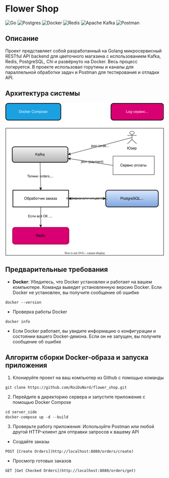 # Flower Shop

![Go](https://img.shields.io/badge/go-%2300ADD8.svg?style=for-the-badge&logo=go&logoColor=white)
![Postgres](https://img.shields.io/badge/postgres-%23316192.svg?style=for-the-badge&logo=postgresql&logoColor=white)
![Docker](https://img.shields.io/badge/docker-%230db7ed.svg?style=for-the-badge&logo=docker&logoColor=white)
![Redis](https://img.shields.io/badge/redis-%23DD0031.svg?style=for-the-badge&logo=redis&logoColor=white)
![Apache Kafka](https://img.shields.io/badge/Apache%20Kafka-000?style=for-the-badge&logo=apachekafka)
![Postman](https://img.shields.io/badge/Postman-FF6C37?style=for-the-badge&logo=postman&logoColor=white)

## Описание

Проект представляет собой разработанный на Golang микросервисный RESTful API backend для цветочного магазина с использованием Kafka, Redis, PostgreSQL, Сhi и развёрнуто на Docker. Весь процесс логируется.
В проекте использовал горутины и каналы для параллельной обработки задач и Postman для тестирования и отладки API.

## Архитектура системы

![Схема архитектуры](https://github.com/RoiDuNord/flower_shop/blob/master/architecture-diagram.svg)

## Предварительные требования

- **Docker**: Убедитесь, что Docker установлен и работает на вашем компьютере. Команда выведет установленную версию Docker. Если Docker не установлен, вы получите сообщение об ошибке

```
docker --version
```

- Проверка работы Docker

```
docker info
```

- Если Docker работает, вы увидите информацию о конфигурации и состоянии вашего Docker-демона. Если он не запущен, вы получите сообщение об ошибке

## Алгоритм сборки Docker-образа и запуска приложения

1. Клонируйте проект на ваш компьютер из Github с помощью команды

```
git clone https://github.com/RoiDuNord/flower_shop.git
```

2. Перейдите в директорию сервера и запустите приложение с помощью Docker Compose

```
cd server_side
docker-compose up -d --build
```

3. Проверьте работу приложения: Используйте Postman или любой другой HTTP-клиент для отправки запросов к вашему API

- Создайте заказы
```
POST [Create Orders](http://localhost:8080/orders/create)
```
- Просмотр готовых заказов
```
GET [Get Checked Orders](http://localhost:8080/orders/get)
```